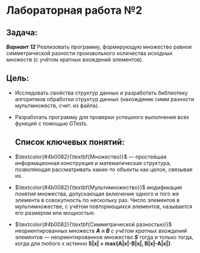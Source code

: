 # Лабораторная работа №2

## Задача:

***Вариант 12*** 
Реализовать программу, формирующую множество равное симметрической разности произвольного количества исходных множеств (с учётом кратных вхождений элементов).

## Цель:

* Исследовать свойства структур данных и разработать библиотеку алгоритмов обработки структур данных (нахождение симм разности мультмножеств, счит. из файла).
* Разработать программу для проверки успешного выполнения всех функций с помощью GTests.

  ## Список ключевых понятий:

* $\textcolor{#4b0082}{\textbf{Множество}}$ — простейшая информационная конструкция и математическая структура, позволяющая рассматривать какие-то объекты как целое, связывая их.
* $\textcolor{#4b0082}{\textbf{Мультимножество}}$ модификация понятия множества, допускающая включение одного и того же элемента в совокупность по нескольку раз. Число элементов в мультимножестве, с учётом повторяющихся элементов, называется его размером или мощностью.
* $\textcolor{#4b0082}{\textbf{Симметрической разностью}}$ неориентированных множеств ***A*** и ***B*** *с учётом кратных вхождений* элементов — неориентированное множество ***S*** тогда и только тогда, когда для любого x истинно **S|x| = max{A|x|-B|x|, B|x|-A|x|}**.
